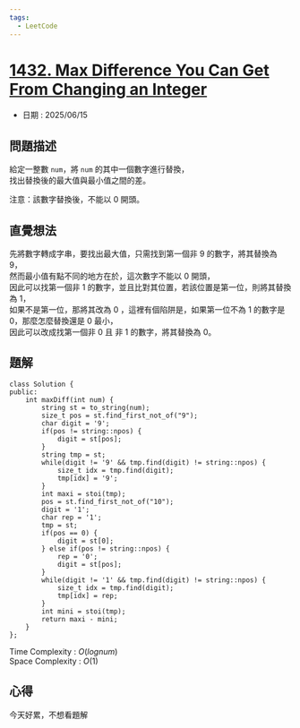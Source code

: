```yaml
---
tags:
  - LeetCode
---
```


# [1432. Max Difference You Can Get From Changing an Integer](https://leetcode.com/problems/max-difference-you-can-get-from-changing-an-integer/description/)  

+ 日期 : 2025/06/15  

## 問題描述  

給定一整數 `num`，將 `num` 的其中一個數字進行替換，  
找出替換後的最大值與最小值之間的差。  

注意：該數字替換後，不能以 0 開頭。  

## 直覺想法  

先將數字轉成字串，要找出最大值，只需找到第一個非 9 的數字，將其替換為 9，  
然而最小值有點不同的地方在於，這次數字不能以 0 開頭，  
因此可以找第一個非 1 的數字，並且比對其位置，若該位置是第一位，則將其替換為 1，  
如果不是第一位，那將其改為 0 ，這裡有個陷阱是，如果第一位不為 1 的數字是 0，那麼怎麼替換還是 0 最小，  
因此可以改成找第一個非 0 且 非 1 的數字，將其替換為 0。  

## 題解  

```cpp=
class Solution {
public:
    int maxDiff(int num) {
        string st = to_string(num);
        size_t pos = st.find_first_not_of("9");
        char digit = '9';
        if(pos != string::npos) {
            digit = st[pos];
        }
        string tmp = st;
        while(digit != '9' && tmp.find(digit) != string::npos) {
            size_t idx = tmp.find(digit);
            tmp[idx] = '9';
        }
        int maxi = stoi(tmp);
        pos = st.find_first_not_of("10");
        digit = '1';
        char rep = '1';
        tmp = st;
        if(pos == 0) {
            digit = st[0];
        } else if(pos != string::npos) {
            rep = '0';
            digit = st[pos];
        }
        while(digit != '1' && tmp.find(digit) != string::npos) {
            size_t idx = tmp.find(digit);
            tmp[idx] = rep;
        }
        int mini = stoi(tmp);
        return maxi - mini;
    }
};
```

Time Complexity : $O(lognum)$  
Space Complexity : $O(1)$  

## 心得  

今天好累，不想看題解  
